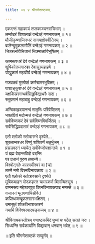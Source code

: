 ```yaml
---
title: ०४ ४ श्रीगणेशाष्टकम्

---
```

 एकदन्तं महाकायं तप्तकाञ्चनसन्निभाम् ।  
लम्बोदरं विशालाक्षं वन्देऽहं गणनायकम् ॥ १॥  
मौजीकृष्णाजिनधरं नागयज्ञोपवीतिनम् ।  
बालेन्दुमुकलामौलिं वन्देऽहं गणनायकम् ॥ २ ॥  
चित्ररत्नविचित्राचं चित्रमालाविभूषितम् ।  

कामरूपधरं देवं वन्देऽहं गणनायकम् ॥ ३ ॥  
शूषिकोत्तमगारुह्य देवासुरमहाहवे ।  
योद्धुकामं महावीर्य वन्देऽहं गणनायकम् ॥ ४ ॥  

गजवक्त्रं मुरश्रेष्ठं कर्णचामरभूषितम् ।  
पाशाङ्कुशधरं देवं वन्देऽहं गणनायकम् ॥ ५ ॥  
यक्षकिन्नरगन्धर्वसिद्धविद्याधरैः सदा।  
स्तूयमानं महाबाहु वन्देऽहं गणनायकम् ॥ ६ ॥  

अम्बिकाहृदयानन्दं मातृभिः परिवेष्टितम् ।  
भक्तप्रियं मदोन्मत्तं वन्देऽहं गणनायकम् ॥ ७ ॥  
सर्वविघ्नकरं देवं सर्वविघ्नविवर्जितम् ।  
सर्वसिद्धिप्रदातारं वन्देऽहं गणनायकम् ॥ ८ ॥  

एतौ श्लोकौ स्तोत्रारम्भे दृश्येते...  
शुक्लाम्बरधर विष्णुं शशिवर्णं चतुर्भुजम् ।  
प्रसन्नवदनं ध्यायेत् सर्वविघ्नोपशान्तये ॥ १ ॥  
यं ब्रह्म वेदान्तविदो वदन्ति  
पर प्रधानं पुरुष तथान्ये।  
विश्वोद्गतेः कारणमीश्वरं वा [च]  
तस्मै नमो विघ्नविनायकाय ॥ २ ॥  
एतौ श्लोको स्तोत्रावसाने दृश्येते  
मूषिकवाहन मोदकहस्त चामरकर्ण विलम्बितसूत्र ।  
वामनरूप महेश्वरपुत्र विघ्नविनायकपाद नमस्ते ॥ ३ ॥  
गजाननं भूतगणाधिसेवितं  
कपित्थजम्बूफलसारभक्षितम् ।  
उमासुतं शोकविनाशकारणं  
नमामि विनेश्वरपादपङ्कजम् ॥ ४ ॥  

श्रीविनायकस्तोत्रम् गणाष्टकमिदं पुण्यं यः पठेत् सततं नरः ।  
सिध्यन्ति सर्वकार्याणि विद्यावान् धनवान् भवेत् ॥ ९ ॥  

॥ इति श्रीगणेशाष्टकं सम्पूर्णम् ॥  